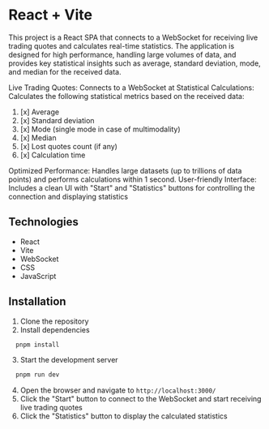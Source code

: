 # React + Vite

This project is a React SPA that connects to a WebSocket for receiving live trading quotes and calculates real-time statistics. The application is designed for high performance, handling large volumes of data, and provides key statistical insights such as average,
standard deviation, mode, and median for the received data.

Live Trading Quotes: Connects to a WebSocket at
Statistical Calculations: Calculates the following statistical metrics based on the received data:
1. [x] Average
2. [x] Standard deviation
3. [x] Mode (single mode in case of multimodality)
4. [x] Median
5. [x] Lost quotes count (if any)
6. [x] Calculation time


Optimized Performance: Handles large datasets
(up to trillions of data points) and performs calculations within 1 second.
User-friendly Interface: Includes a clean UI with "Start" and "Statistics" buttons for controlling the connection and displaying statistics


## Technologies
- React
- Vite
- WebSocket
- CSS 
- JavaScript

## Installation
1. Clone the repository
2. Install dependencies
```bash
  pnpm install
```
3. Start the development server
```bash
  pnpm run dev
```
4. Open the browser and navigate to `http://localhost:3000/`
5. Click the "Start" button to connect to the WebSocket and start receiving live trading quotes
6. Click the "Statistics" button to display the calculated statistics



